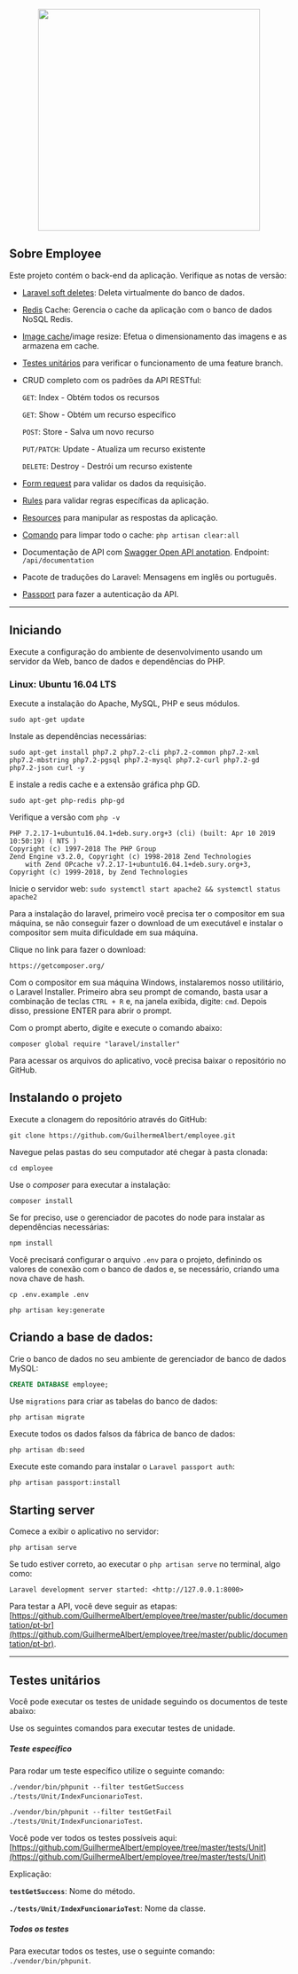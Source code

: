 <p align="center"><img src="https://res.cloudinary.com/dtfbvvkyp/image/upload/v1566331377/laravel-logolockup-cmyk-red.svg" width="400"></p>

## Sobre Employee

Este projeto contém o back-end da aplicação. Verifique as notas de versão:

- [Laravel soft deletes](https://laravel.com/docs/5.8/eloquent#soft-deleting): Deleta virtualmente do banco de dados.

- [Redis](https://redis.io/documentation) Cache: Gerencia o cache da aplicação com o banco de dados NoSQL Redis.

- [Image cache](http://image.intervention.io/use/cache)/image resize: Efetua o dimensionamento das imagens e as armazena em cache.

- [Testes unitários](https://laravel.com/docs/master/http-tests) para verificar o funcionamento de uma feature branch.

- CRUD completo com os padrões da API RESTful:

    `GET`: Index - Obtém todos os recursos

    `GET`: Show - Obtém um recurso específico

    `POST`: Store - Salva um novo recurso

    `PUT/PATCH`: Update - Atualiza um recurso existente

    `DELETE`: Destroy - Destrói um recurso existente

- [Form request](https://laravel.com/docs/master/validation) para validar os dados da requisição.

- [Rules](https://laravel.com/docs/master/validation#custom-validation-rules) para validar regras específicas da aplicação.

- [Resources](https://laravel.com/docs/master/eloquent-resources) para manipular as respostas da aplicação.

- [Comando](https://github.com/GuilhermeAlbert/employee/blob/master/app/Console/Commands/CacheClear.php) para limpar todo o cache: `php artisan clear:all`

- Documentação de API com [Swagger Open API anotation](https://swagger.io/). Endpoint: `/api/documentation`

- Pacote de traduções do Laravel: Mensagens em inglês ou português.

- [Passport](https://laravel.com/docs/master/passport) para fazer a autenticação da API.

----

## Iniciando

Execute a configuração do ambiente de desenvolvimento usando um servidor da Web, banco de dados e dependências do PHP.

### Linux: Ubuntu 16.04 LTS

Execute a instalação do Apache, MySQL, PHP e seus módulos.

```shell
sudo apt-get update
```

Instale as dependências necessárias: 

```shell
sudo apt-get install php7.2 php7.2-cli php7.2-common php7.2-xml php7.2-mbstring php7.2-pgsql php7.2-mysql php7.2-curl php7.2-gd php7.2-json curl -y
```

E instale a redis cache e a extensão gráfica php GD.

```shell
sudo apt-get php-redis php-gd
```

Verifique a versão com `php -v`


```
PHP 7.2.17-1+ubuntu16.04.1+deb.sury.org+3 (cli) (built: Apr 10 2019 10:50:19) ( NTS )
Copyright (c) 1997-2018 The PHP Group
Zend Engine v3.2.0, Copyright (c) 1998-2018 Zend Technologies
    with Zend OPcache v7.2.17-1+ubuntu16.04.1+deb.sury.org+3, Copyright (c) 1999-2018, by Zend Technologies
```

Inicie o servidor web: `sudo systemctl start apache2 && systemctl status apache2`

Para a instalação do laravel, primeiro você precisa ter o compositor em sua máquina, se não conseguir fazer o download de um executável e instalar o compositor sem muita dificuldade em sua máquina.

Clique no link para fazer o download:

```shell 
https://getcomposer.org/
```

Com o compositor em sua máquina Windows, instalaremos nosso utilitário, o Laravel Installer. Primeiro abra seu prompt de comando, basta usar a combinação de teclas `CTRL + R` e, na janela exibida, digite: `cmd`. Depois disso, pressione ENTER para abrir o prompt.

Com o prompt aberto, digite e execute o comando abaixo:

```shell 
composer global require "laravel/installer"
```

Para acessar os arquivos do aplicativo, você precisa baixar o repositório no GitHub.


## Instalando o projeto

Execute a clonagem do repositório através do GitHub:

```shell 
git clone https://github.com/GuilhermeAlbert/employee.git
```

Navegue pelas pastas do seu computador até chegar à pasta clonada:

```shell 
cd employee
```

Use o *composer* para executar a instalação:

```shell 
composer install
```

Se for preciso, use o gerenciador de pacotes do node para instalar as dependências necessárias:

```shell 
npm install
```

Você precisará configurar o arquivo `.env` para o projeto, definindo os valores de conexão com o banco de dados e, se necessário, criando uma nova chave de hash.

```shell
cp .env.example .env
```

```shell
php artisan key:generate
```

## Criando a base de dados:

Crie o banco de dados no seu ambiente de gerenciador de banco de dados MySQL:

```sql
CREATE DATABASE employee;
```

Use `migrations` para criar as tabelas do banco de dados:

```shell
php artisan migrate
```

Execute todos os dados falsos da fábrica de banco de dados:

```shell
php artisan db:seed
```

Execute este comando para instalar o `Laravel passport auth`:

```shell
php artisan passport:install
```

## Starting server

Comece a exibir o aplicativo no servidor:

```shell
php artisan serve
```

Se tudo estiver correto, ao executar o `php artisan serve` no terminal, algo como:

```
Laravel development server started: <http://127.0.0.1:8000>
```

Para testar a API, você deve seguir as etapas: [https://github.com/GuilhermeAlbert/employee/tree/master/public/documentation/pt-br](https://github.com/GuilhermeAlbert/employee/tree/master/public/documentation/pt-br).

----

## Testes unitários

Você pode executar os testes de unidade seguindo os documentos de teste abaixo:

Use os seguintes comandos para executar testes de unidade.

##### Teste específico

Para rodar um teste específico utilize o seguinte comando: 

`./vendor/bin/phpunit --filter testGetSuccess ./tests/Unit/IndexFuncionarioTest`.

`./vendor/bin/phpunit --filter testGetFail ./tests/Unit/IndexFuncionarioTest`.

Você pode ver todos os testes possíveis aqui: [https://github.com/GuilhermeAlbert/employee/tree/master/tests/Unit](https://github.com/GuilhermeAlbert/employee/tree/master/tests/Unit)

Explicação: 

**`testGetSuccess`**: Nome do método.

**`./tests/Unit/IndexFuncionarioTest`**: Nome da classe.

##### Todos os testes

Para executar todos os testes, use o seguinte comando: `./vendor/bin/phpunit`.
